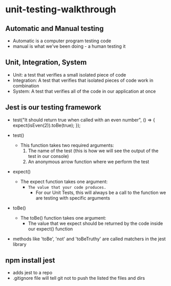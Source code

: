 # unit-testing-walkthrough


## Automatic and Manual testing
- Automatic is a computer program testing code
- manual is what we've been doing - a human testing it

## Unit, Integration, System
- Unit: a test that verifies a small isolated piece of code
- Integration: A test that verifies that isolated pieces of code work in combination
- System: A test that verifies all of the code in our application at once



## Jest is our testing framework
- test("It should return true when called with an even number", () => {
  expect(isEven(2)).toBe(true);
});

- test()
    - This function takes two required arguments:
        1. The name of the test (this is how we will see the output of the test in our console)
        2. An anonymous arrow function where we perform the test
- expect()
    - The expect function takes one argument:
        - `The value that your code produces.`
            - For our Unit Tests, this will always be a call to the function we are testing with specific arguments
- toBe()
    - The toBe() function takes one argument:
        - The value that we expect should be returned by the code inside our expect() function

- methods like 'toBe', 'not' and 'toBeTruthy' are called matchers in the jest library

## npm install jest
- adds jest to a repo
- .gitignore file will tell git not to push the listed the files and dirs
